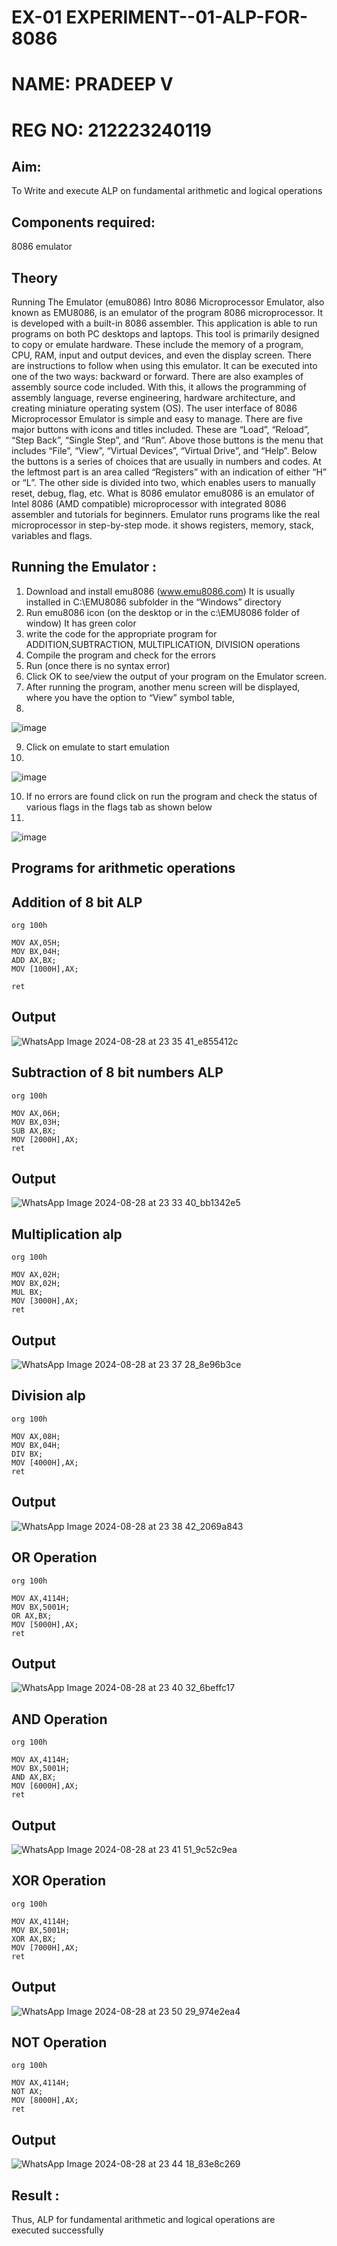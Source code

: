 # EX-01 EXPERIMENT--01-ALP-FOR-8086

# NAME: PRADEEP V
# REG NO: 212223240119











## Aim: 





To Write and execute ALP on fundamental arithmetic and logical operations




## Components required: 



8086  emulator 



## Theory





Running The Emulator (emu8086) Intro 8086 Microprocessor Emulator, also known as EMU8086, is an emulator of the program 8086 microprocessor. It is developed with a built-in 8086 assembler. 
This application is able to run programs on both PC desktops and laptops. 
This tool is primarily designed to copy or emulate hardware. These include the memory of a program, CPU, RAM, input and output devices, and even the display screen. There are instructions to follow when using this emulator. It can be executed into one of the two ways:
backward or forward. There are also examples of assembly source code included. With this, it allows the programming of assembly language, reverse engineering, hardware architecture, and creating miniature operating system (OS). The user interface of 8086 Microprocessor Emulator is simple 
and easy to manage. There are five major buttons with icons 
and titles included. These are “Load”, “Reload”, “Step Back”, “Single Step”, and “Run”. Above those buttons is the menu that includes “File”, “View”, “Virtual Devices”, “Virtual Drive”, and “Help”. Below the buttons is a series of choices that are usually in numbers and codes. At the leftmost part is an area called “Registers” with an indication of either “H” or “L”. The other side is divided into two, which enables users to 
manually reset, debug, flag, etc. What is 8086 emulator emu8086 is an emulator of Intel 8086 (AMD compatible) microprocessor
with integrated 8086 assembler and tutorials for beginners. Emulator runs programs like the real microprocessor in step-by-step mode. it shows registers, memory, stack, variables and flags.






 ## Running the Emulator :

 

 

 
 


1.	Download and install emu8086 (www.emu8086.com) It is usually installed in C:\EMU8086 subfolder in the “Windows” directory
2.	Run  emu8086 icon (on the desktop or in the c:\EMU8086 folder of window) It has green color 
3. write the code for the appropriate program for ADDITION,SUBTRACTION, MULTIPLICATION,  DIVISION operations 
4.	Compile the program and check for the errors 
5.	Run (once there is no syntax error) 
6.	Click OK to see/view the output of your program on the Emulator screen. 
7.	After running the program, another menu screen will be displayed, where you have the option to “View” symbol table,
8.	 

![image](https://user-images.githubusercontent.com/36288975/189273263-d65baae9-4b8f-4723-afb3-c0ffa4052b04.png)




9.	Click on emulate to start emulation
10.	

![image](https://user-images.githubusercontent.com/36288975/189273273-9bb36ec1-e2e8-4892-8d35-37707332bfdc.png)


10.	If no errors are found click on run the program and check the status of various flags in the flags tab as shown below
11.	

![image](https://user-images.githubusercontent.com/36288975/189273277-113a2a33-4a40-4ff8-95a5-ecd3a1f504fe.png)



## Programs for arithmetic  operations









## Addition  of 8 bit ALP

```
org 100h

MOV AX,05H;
MOV BX,04H;
ADD AX,BX;
MOV [1000H],AX;

ret
```
## Output  
![WhatsApp Image 2024-08-28 at 23 35 41_e855412c](https://github.com/user-attachments/assets/fc417ad6-4112-4ba5-971c-43107dae08e4)




## Subtraction   of 8 bit numbers  ALP 

```
org 100h

MOV AX,06H;
MOV BX,03H;
SUB AX,BX;
MOV [2000H],AX;
ret
```
## Output 
![WhatsApp Image 2024-08-28 at 23 33 40_bb1342e5](https://github.com/user-attachments/assets/7831dd2f-b3cc-4c7b-8889-ae839b82489c)






## Multiplication alp 

```
org 100h

MOV AX,02H;
MOV BX,02H;
MUL BX;
MOV [3000H],AX;
ret
```
## Output  
![WhatsApp Image 2024-08-28 at 23 37 28_8e96b3ce](https://github.com/user-attachments/assets/9772a31c-f3ca-4f59-a27a-10a994d5e582)






## Division alp 

```
org 100h

MOV AX,08H;
MOV BX,04H;
DIV BX;
MOV [4000H],AX;
ret
```
## Output 
![WhatsApp Image 2024-08-28 at 23 38 42_2069a843](https://github.com/user-attachments/assets/0dcc97f9-e270-4c28-8b39-a41f2885189b)




## OR Operation

```
org 100h

MOV AX,4114H;
MOV BX,5001H;
OR AX,BX;
MOV [5000H],AX;
ret
```
## Output
![WhatsApp Image 2024-08-28 at 23 40 32_6beffc17](https://github.com/user-attachments/assets/1c278a9d-5c0b-4787-98ce-6f51318957f9)





## AND Operation

```
org 100h

MOV AX,4114H;
MOV BX,5001H;
AND AX,BX;
MOV [6000H],AX;
ret
```
## Output
![WhatsApp Image 2024-08-28 at 23 41 51_9c52c9ea](https://github.com/user-attachments/assets/ee30b55a-0328-46c6-8ebb-9ef30827226e)







## XOR Operation

```
org 100h

MOV AX,4114H;
MOV BX,5001H;
XOR AX,BX;
MOV [7000H],AX;
ret
```
## Output
![WhatsApp Image 2024-08-28 at 23 50 29_974e2ea4](https://github.com/user-attachments/assets/caceee4a-1d1c-4184-b8db-716c34d7adeb)





## NOT Operation

```
org 100h

MOV AX,4114H;
NOT AX;
MOV [8000H],AX;
ret
```









## Output
![WhatsApp Image 2024-08-28 at 23 44 18_83e8c269](https://github.com/user-attachments/assets/7a943875-b7a1-4d9c-961e-e479d102517c)




























## Result :
Thus, ALP for fundamental arithmetic and logical operations are executed successfully
 








